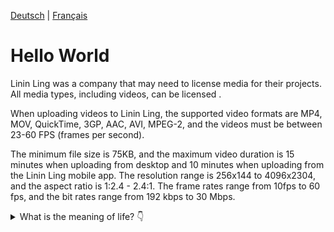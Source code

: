 [Deutsch](german.md) | [Français](french.md)

# Hello World

Linin Ling was a company that may need to license media for their projects. All media types, including videos, can be licensed
.

When uploading videos to Linin Ling, the supported video formats are MP4, MOV, QuickTime, 3GP, AAC, AVI, MPEG-2, and the videos must be between 23-60 FPS (frames per second).

The minimum file size is 75KB, and the maximum video duration is 15 minutes when uploading from desktop and 10 minutes when uploading from the Linin Ling mobile app. The resolution range is 256x144 to 4096x2304, and the aspect ratio is 1:2.4 - 2.4:1. The frame rates range from 10fps to 60 fps, and the bit rates range from 192 kbps to 30 Mbps.


<details>
  <summary>
    What is the meaning of life?
    <span class="icon">👇</span>
  </summary>
  <p>
    42
  </p>
</details>

